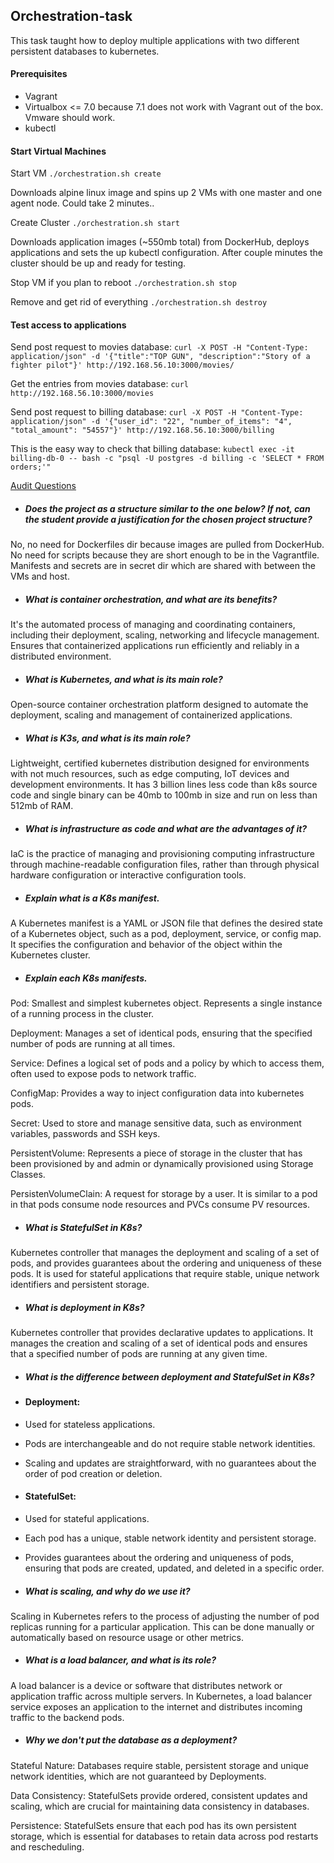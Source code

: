 ## Orchestration-task

This task taught how to deploy multiple applications with two different persistent databases to kubernetes.

#### Prerequisites

* Vagrant
* Virtualbox <= 7.0 because 7.1 does not work with Vagrant out of the box. Vmware should work.
* kubectl

#### Start Virtual Machines

Start VM ```./orchestration.sh create```

Downloads alpine linux image and spins up 2 VMs with one master and one agent node. Could take 2 minutes..

Create Cluster ```./orchestration.sh start```

Downloads application images (~550mb total) from DockerHub, deploys applications and sets the up kubectl configuration. After couple minutes the cluster should be up and ready for testing.

Stop VM if you plan to reboot ```./orchestration.sh stop```

Remove and get rid of everything ```./orchestration.sh destroy```

#### Test access to applications

Send post request to movies database:
```curl -X POST -H "Content-Type: application/json" -d '{"title":"TOP GUN", "description":"Story of a fighter pilot"}' http://192.168.56.10:3000/movies/```

Get the entries from movies database:
```curl http://192.168.56.10:3000/movies```

Send post request to billing database: ```curl -X POST -H "Content-Type: application/json" -d '{"user_id": "22", "number_of_items": "4", "total_amount": "54557"}' http://192.168.56.10:3000/billing```

This is the easy way to check that billing database: ```kubectl exec -it billing-db-0 -- bash -c "psql -U postgres -d billing -c 'SELECT * FROM orders;'"```


[Audit Questions](https://github.com/01-edu/public/tree/master/subjects/devops/orchestrator/audit)

* ##### Does the project as a structure similar to the one below? If not, can the student provide a justification for the chosen project structure?

No, no need for Dockerfiles dir because images are pulled from DockerHub. No need for scripts because they are short enough to be in the Vagrantfile. Manifests and secrets are in secret dir which are shared with between the VMs and host.

* ##### What is container orchestration, and what are its benefits?

It's the automated process of managing and coordinating containers, including their deployment, scaling, networking and lifecycle management. Ensures that containerized applications run efficiently and reliably in a distributed environment.

* ##### What is Kubernetes, and what is its main role?

Open-source container orchestration platform designed to automate the deployment, scaling and management of containerized applications.

* ##### What is K3s, and what is its main role?

Lightweight, certified kubernetes distribution designed for environments with not much resources, such as edge computing, IoT devices and development environments. It has 3 billion lines less code than k8s source code and single binary can be 40mb to 100mb in size and run on less than 512mb of RAM. 

* ##### What is infrastructure as code and what are the advantages of it?

IaC is the practice of managing and provisioning computing infrastructure through machine-readable configuration files, rather than through physical hardware configuration or interactive configuration tools.

* ##### Explain what is a K8s manifest.

A Kubernetes manifest is a YAML or JSON file that defines the desired state of a Kubernetes object, such as a pod, deployment, service, or config map. It specifies the configuration and behavior of the object within the Kubernetes cluster.

* ##### Explain each K8s manifests.

Pod: Smallest and simplest kubernetes object. Represents a single instance of a running process in the cluster.

Deployment: Manages a set of identical pods, ensuring that the specified number of pods are running at all times.

Service: Defines a logical set of pods and a policy by which to access them, often used to expose pods to network traffic.

ConfigMap: Provides a way to inject configuration data into kubernetes pods.

Secret: Used to store and manage sensitive data, such as environment variables, passwords and SSH keys.

PersistentVolume: Represents a piece of storage in the cluster that has been provisioned by and admin or dynamically provisioned using Storage Classes.

PersistenVolumeClain: A request for storage by a user. It is similar to a pod in that pods consume node resources and PVCs consume PV resources.

* ##### What is StatefulSet in K8s?

Kubernetes controller that manages the deployment and scaling of a set of pods, and provides guarantees about the ordering and uniqueness of these pods. It is used for stateful applications that require stable, unique network identifiers and persistent storage.

* ##### What is deployment in K8s?

Kubernetes controller that provides declarative updates to applications. It manages the creation and scaling of a set of identical pods and ensures that a specified number of pods are running at any given time.

* ##### What is the difference between deployment and StatefulSet in K8s?

* #### Deployment:
* Used for stateless applications.
* Pods are interchangeable and do not require stable network identities.
* Scaling and updates are straightforward, with no guarantees about the order of pod creation or deletion.
* #### StatefulSet:

* Used for stateful applications.
* Each pod has a unique, stable network identity and persistent storage.
* Provides guarantees about the ordering and uniqueness of pods, ensuring that pods are created, updated, and deleted in a specific order.

* ##### What is scaling, and why do we use it?

Scaling in Kubernetes refers to the process of adjusting the number of pod replicas running for a particular application. This can be done manually or automatically based on resource usage or other metrics.

* ##### What is a load balancer, and what is its role?

A load balancer is a device or software that distributes network or application traffic across multiple servers. In Kubernetes, a load balancer service exposes an application to the internet and distributes incoming traffic to the backend pods.

* ##### Why we don't put the database as a deployment?

Stateful Nature: Databases require stable, persistent storage and unique network identities, which are not guaranteed by Deployments.

Data Consistency: StatefulSets provide ordered, consistent updates and scaling, which are crucial for maintaining data consistency in databases.

Persistence: StatefulSets ensure that each pod has its own persistent storage, which is essential for databases to retain data across pod restarts and rescheduling.